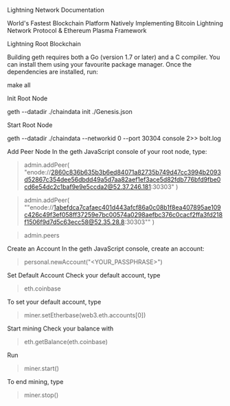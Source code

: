 Lightning Network Documentation

World's Fastest Blockchain Platform Natively Implementing Bitcoin Lightning Network Protocol & Ethereum Plasma Framework

Lightning Root Blockchain

Building geth requires both a Go (version 1.7 or later) and a C compiler. You can install them using your favourite package manager. Once the dependencies are installed, run:

make all

Init Root Node

geth --datadir ./chaindata init ./Genesis.json

Start Root Node

geth --datadir ./chaindata --networkid 0 --port 30304 console 2>> bolt.log

Add Peer Node
In the geth JavaScript console of your root node, type:

> admin.addPeer(
"enode://2860c836b635b3b6ed84071a82735b749d47cc3994b2093d52867c354dee56dbdd49a5d7aa82aef1ef3ace5d82fdb776bfd9fbe0cd6e54dc2c1baf9e9e5ccda2@52.37.246.181:30303" )

> admin.addPeer(
""enode://1abefdca7cafaec401d443afcf86a0c08b1f8ea407895ae109c426c49f3ef058ff37259e7bc00574a0298aefbc376c0cacf2ffa3fd218f1506f9d7d5c63ecc58@52.35.28.8:30303"" )

> admin.peers

Create an Account
In the geth JavaScript console, create an account:

> personal.newAccount("<YOUR_PASSPHRASE>")

Set Default Account
Check your default account, type

> eth.coinbase

To set your default account, type 

> miner.setEtherbase(web3.eth.accounts[0])

Start mining
Check your balance with 

> eth.getBalance(eth.coinbase)

Run 

> miner.start()

To end mining, type 

> miner.stop()

